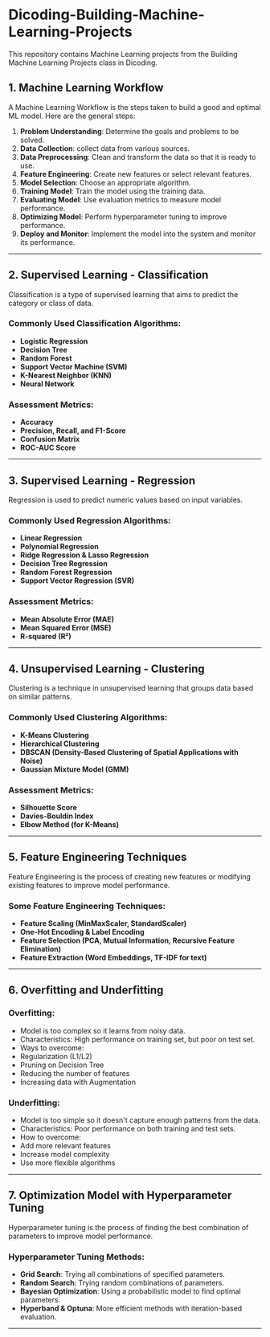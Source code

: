 # Dicoding-Building-Machine-Learning-Projects
This repository contains Machine Learning projects from the Building Machine Learning Projects class in Dicoding.

## 1. Machine Learning Workflow
A Machine Learning Workflow is the steps taken to build a good and optimal ML model. Here are the general steps:

1. **Problem Understanding**: Determine the goals and problems to be solved.
2. **Data Collection**: collect data from various sources.
3. **Data Preprocessing**: Clean and transform the data so that it is ready to use.
4. **Feature Engineering**: Create new features or select relevant features.
5. **Model Selection**: Choose an appropriate algorithm.
6. **Training Model**: Train the model using the training data.
7. **Evaluating Model**: Use evaluation metrics to measure model performance.
8. **Optimizing Model**: Perform hyperparameter tuning to improve performance.
9. **Deploy and Monitor**: Implement the model into the system and monitor its performance.

---
## 2. Supervised Learning - Classification
Classification is a type of supervised learning that aims to predict the category or class of data.

### Commonly Used Classification Algorithms:
- **Logistic Regression**
- **Decision Tree**
- **Random Forest**
- **Support Vector Machine (SVM)**
- **K-Nearest Neighbor (KNN)**
- **Neural Network**

### Assessment Metrics:
- **Accuracy**
- **Precision, Recall, and F1-Score**
- **Confusion Matrix**
- **ROC-AUC Score**

---
## 3. Supervised Learning - Regression
Regression is used to predict numeric values ​​based on input variables.

### Commonly Used Regression Algorithms:
- **Linear Regression**
- **Polynomial Regression**
- **Ridge Regression & Lasso Regression**
- **Decision Tree Regression**
- **Random Forest Regression**
- **Support Vector Regression (SVR)**

### Assessment Metrics:
- **Mean Absolute Error (MAE)**
- **Mean Squared Error (MSE)**
- **R-squared (R²)**

---
## 4. Unsupervised Learning - Clustering
Clustering is a technique in unsupervised learning that groups data based on similar patterns.

### Commonly Used Clustering Algorithms:
- **K-Means Clustering**
- **Hierarchical Clustering**
- **DBSCAN (Density-Based Clustering of Spatial Applications with Noise)**
- **Gaussian Mixture Model (GMM)**

### Assessment Metrics:
- **Silhouette Score**
- **Davies-Bouldin Index**
- **Elbow Method (for K-Means)**

---
## 5. Feature Engineering Techniques
Feature Engineering is the process of creating new features or modifying existing features to improve model performance.

### Some Feature Engineering Techniques:
- **Feature Scaling (MinMaxScaler, StandardScaler)**
- **One-Hot Encoding & Label Encoding**
- **Feature Selection (PCA, Mutual Information, Recursive Feature Elimination)**
- **Feature Extraction (Word Embeddings, TF-IDF for text)**

---
## 6. Overfitting and Underfitting
### Overfitting:
- Model is too complex so it learns from noisy data.
- Characteristics: High performance on training set, but poor on test set.
- Ways to overcome:
- Regularization (L1/L2)
- Pruning on Decision Tree
- Reducing the number of features
- Increasing data with Augmentation

### Underfitting:
- Model is too simple so it doesn't capture enough patterns from the data.
- Characteristics: Poor performance on both training and test sets.
- How to overcome:
- Add more relevant features
- Increase model complexity
- Use more flexible algorithms

---
## 7. Optimization Model with Hyperparameter Tuning
Hyperparameter tuning is the process of finding the best combination of parameters to improve model performance.

### Hyperparameter Tuning Methods:
- **Grid Search**: Trying all combinations of specified parameters.
- **Random Search**: Trying random combinations of parameters.
- **Bayesian Optimization**: Using a probabilistic model to find optimal parameters.
- **Hyperband & Optuna**: More efficient methods with iteration-based evaluation.

---
